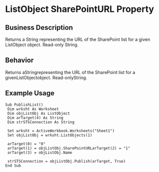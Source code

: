 # ListObject SharePointURL Property

## Business Description
Returns a String representing the URL of the SharePoint list for a given ListObject object. Read-only String.

## Behavior
Returns aStringrepresenting the URL of the SharePoint list for a givenListObjectobject. Read-onlyString.

## Example Usage
```vba
Sub PublishList() 
 Dim wrksht As Worksheet 
 Dim objListObj As ListObject 
 Dim arTarget(4) As String 
 Dim strSTSConnection As String 
 
 Set wrksht = ActiveWorkbook.Worksheets("Sheet1") 
 Set objListObj = wrksht.ListObjects(1) 
 
 arTarget(0) = "0" 
 arTarget(1) = objListObj.SharePointURLarTarget(2) = "1" 
 arTarget(3) = objListObj.Name 
 
 strSTSConnection = objListObj.Publish(arTarget, True) 
End Sub
```